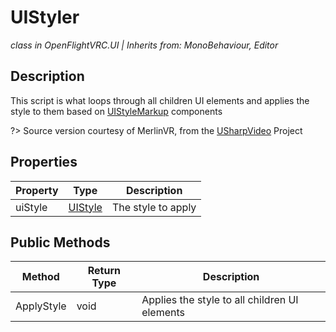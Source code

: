 # UIStyler
*class in OpenFlightVRC.UI | Inherits from: MonoBehaviour, Editor*

## Description
This script is what loops through all children UI elements and applies the style to them based on [UIStyleMarkup](/ScriptReference/UI/UIStyler/UIStyleMarkup.md) components

?> Source version courtesy of MerlinVR, from the [USharpVideo](https://github.com/MerlinVR/USharpVideo) Project

## Properties
| Property | Type | Description |
|-|-|-|
| uiStyle | [UIStyle](/ScriptReference/UI/UIStyler/UIStyle.md) | The style to apply |

## Public Methods
| Method | Return Type | Description |
|-|-|-|
| ApplyStyle | void | Applies the style to all children UI elements |
